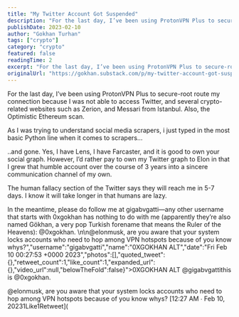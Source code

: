 ```yaml
---
title: "My Twitter Account Got Suspended"
description: "For the last day, I’ve been using ProtonVPN Plus to secure-root route my connection because I was not able to access Twitter, and several crypto-related websites such as Zerion, and Messari from Istanbul."
publishDate: 2023-02-10
author: "Gokhan Turhan"
tags: ["crypto"]
category: "crypto"
featured: false
readingTime: 2
excerpt: "For the last day, I’ve been using ProtonVPN Plus to secure-root route my connection because I was not able to access Twitter, and several crypto-related websites such as Zerion, and Messari from..."
originalUrl: "https://gokhan.substack.com/p/my-twitter-account-got-suspended"
---
```


For the last day, I’ve been using ProtonVPN Plus to secure-root route my connection because I was not able to access Twitter, and several crypto-related websites such as Zerion, and Messari from Istanbul. Also, the Optimistic Ethereum scan.

As I was trying to understand social media scrapers, i just typed in the most basic Python line when it comes to scrapers…

..and gone. Yes, I have Lens, I have Farcaster, and it is good to own your social graph. However, I’d rather pay to own my Twitter graph to Elon in that I grew that humble account over the course of 3 years into a sincere communication channel of my own.

The human fallacy section of the Twitter says they will reach me in 5-7 days. I know it will take longer in that humans are lazy.

In the meantime, please do follow me at gigabvgatti—any other username that starts with 0xgokhan has nothing to do with me (apparently they’re also named Gökhan, a very pop Turkish forename that means the Ruler of the Heavens):
@0xgokhan. \n\n@elonmusk, are you aware that your system locks accounts who need to hop among VPN hotspots because of you know whys?","username":"gigabvgatti","name":"0XGOKHAN ALT","date":"Fri Feb 10 00:27:53 +0000 2023","photos":[],"quoted_tweet":{},"retweet_count":1,"like_count":1,"expanded_url":{},"video_url":null,"belowTheFold":false}">0XGOKHAN ALT @gigabvgattithis is @0xgokhan.

@elonmusk, are you aware that your system locks accounts who need to hop among VPN hotspots because of you know whys? [12:27 AM ∙ Feb 10, 20231Like1Retweet](<TwitterEmbed id="1623841145007505409" />